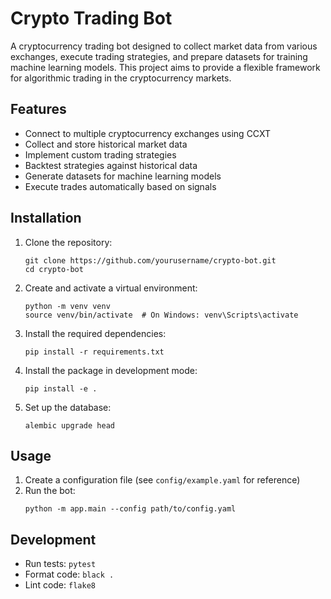 # Crypto Trading Bot

A cryptocurrency trading bot designed to collect market data from various exchanges, execute trading strategies, and prepare datasets for training machine learning models. This project aims to provide a flexible framework for algorithmic trading in the cryptocurrency markets.

## Features

- Connect to multiple cryptocurrency exchanges using CCXT
- Collect and store historical market data
- Implement custom trading strategies
- Backtest strategies against historical data
- Generate datasets for machine learning models
- Execute trades automatically based on signals

## Installation

1. Clone the repository:
   ```
   git clone https://github.com/yourusername/crypto-bot.git
   cd crypto-bot
   ```

2. Create and activate a virtual environment:
   ```
   python -m venv venv
   source venv/bin/activate  # On Windows: venv\Scripts\activate
   ```

3. Install the required dependencies:
   ```
   pip install -r requirements.txt
   ```

4. Install the package in development mode:
   ```
   pip install -e .
   ```

5. Set up the database:
   ```
   alembic upgrade head
   ```

## Usage

1. Create a configuration file (see `config/example.yaml` for reference)
2. Run the bot:
   ```
   python -m app.main --config path/to/config.yaml
   ```

## Development

- Run tests: `pytest`
- Format code: `black .`
- Lint code: `flake8` 